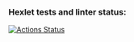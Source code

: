 ### Hexlet tests and linter status:

[![Actions Status](https://github.com/21aLeX/frontend-project-44/workflows/hexlet-check/badge.svg)](https://github.com/21aLeX/frontend-project-44/actions)

<script id="asciicast-nif146Qjhi4uiuXS8assoPs17" src="https://asciinema.org/a/nif146Qjhi4uiuXS8assoPs17.js" async></script>
